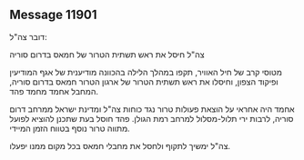 ## Message 11901

דובר צה"ל:

צה"ל חיסל את ראש תשתית הטרור של חמאס בדרום סוריה

מטוסי קרב של חיל האוויר, תקפו במהלך הלילה בהכוונה מודיענית של אגף המודיעין ופיקוד הצפון, וחיסלו את ראש תשתית הטרור של ארגון הטרור חמאס בדרום סוריה, המחבל אחמד מחמד פהד. 

אחמד היה אחראי על הוצאת פעולות טרור נגד כוחות צה"ל ומדינת ישראל ממרחב דרום סוריה, לרבות ירי תלול-מסלול למרחב רמת הגולן. 
פהד חוסל בעת שתכנן להוציא לפועל מתווה טרור נוסף בטווח הזמן המיידי. 

צה"ל ימשיך לתקוף ולחסל את מחבלי חמאס בכל מקום ממנו יפעלו.


